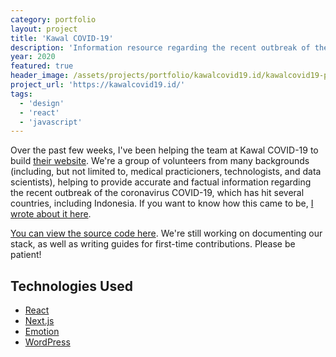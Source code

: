 ```yaml
---
category: portfolio
layout: project
title: 'Kawal COVID-19'
description: 'Information resource regarding the recent outbreak of the coronavirus COVID-19 in Indonesia.'
year: 2020
featured: true
header_image: /assets/projects/portfolio/kawalcovid19.id/kawalcovid19-preview.png
project_url: 'https://kawalcovid19.id/'
tags:
  - 'design'
  - 'react'
  - 'javascript'
---
```


Over the past few weeks, I've been helping the team at Kawal COVID-19 to build [their website](https://kawalcovid19.id/). We're a group of volunteers from many backgrounds (including, but not limited to, medical practicioners, technologists, and data scientists), helping to provide accurate and factual information regarding the recent outbreak of the coronavirus COVID-19, which has hit several countries, including Indonesia. If you want to know how this came to be, [I wrote about it here](/posts/2020/03/07/supercharging-your-nextjs-site-with-getstaticprops-and-getstaticpaths/).

[You can view the source code here](https://gitlab.com/kawalcovid19/kawalcovid19.id). We're still working on documenting our stack, as well as writing guides for first-time contributions. Please be patient!

## Technologies Used

- [React](https://reactjs.org/)
- [Next.js](https://nextjs.org/)
- [Emotion](https://emotion.sh/)
- [WordPress](https://wordpress.org/)
